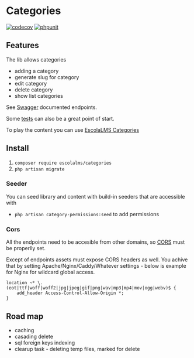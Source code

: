# Categories

[![codecov](https://codecov.io/gh/EscolaLMS/Categories/branch/main/graph/badge.svg?token=ci4VPQbrOI)](https://codecov.io/gh/EscolaLMS/Categories)
[![phpunit](https://github.com/EscolaLMS/Categories/actions/workflows/test.yml/badge.svg)](https://github.com/EscolaLMS/Core/actions/workflows/test.yml)

## Features

The lib allows categories

- adding a category
- generate slug for category
- edit category
- delete category
- show list categories

See [Swagger](https://escolalms.github.io/Categories/) documented endpoints.

Some [tests](tests) can also be a great point of start.

To play the content you can use [EscolaLMS Categories](https://github.com/EscolaLMS/Categories)

## Install

1. `composer require escolalms/categories`
2. `php artisan migrate`

### Seeder

You can seed library and content with build-in seeders that are accessible with

- `php artisan category-permissions:seed` to add permissions

### Cors

All the endpoints need to be accesible from other domains, so [CORS](https://laravel.com/docs/8.x/routing#cors) must be properlly set.

Except of endpoints assets must expose CORS headers as well. You achive that by setting Apache/Nginx/Caddy/Whatever settings - below is example for Nginx for wildcard global access.

```
location ~* \.(eot|ttf|woff|woff2|jpg|jpeg|gif|png|wav|mp3|mp4|mov|ogg|webv)$ {
    add_header Access-Control-Allow-Origin *;
}
```

## Road map

- caching
- casading delete
- sql foreign keys indexing
- clearup task - deleting temp files, marked for delete 
